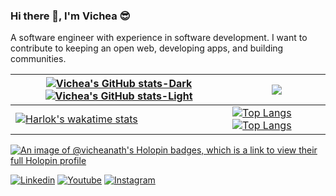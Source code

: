 ### Hi there 👋, I'm Vichea 😎
A software engineer with experience in software development.
I want to contribute to keeping an open web, developing apps, and building communities.

| [![Vichea's GitHub stats-Dark](https://github-readme-stats.vercel.app/api?username=vicheanath\&show_icons=true\&theme=dark#gh-dark-mode-only)](https://github.com/anuraghazra/github-readme-stats#responsive-card-theme#gh-dark-mode-only) [![Vichea's GitHub stats-Light](https://github-readme-stats.vercel.app/api?username=vicheanath\&show_icons=true\&theme=default#gh-light-mode-only)](https://github.com/anuraghazra/github-readme-stats#responsive-card-theme#gh-light-mode-only)  | ![](https://github-readme-streak-stats.herokuapp.com/?user=vicheanath&theme=dark&hide_border=false) |
| ------------- | ------------- |
| [![Harlok's wakatime stats](https://github-readme-stats.vercel.app/api/wakatime?username=vicheanath&layout=compact&theme=dark#gh-dark-mode-only)](https://github.com/anuraghazra/github-readme-stats) | [![Top Langs](https://github-stats-pi.vercel.app/api/top-langs/?username=vicheanath\&layout=compact\&theme=dark#gh-dark-mode-only)](https://github.com/anuraghazra/github-readme-stats#responsive-card-theme#gh-dark-mode-only) [![Top Langs](https://github-stats-pi.vercel.app/api/top-langs/?username=vicheanath\&layout=compact\&theme=light#gh-light-mode-only)](https://github.com/anuraghazra/github-readme-stats#responsive-card-theme#gh-light-mode-only) |

[![An image of @vicheanath's Holopin badges, which is a link to view their full Holopin profile](https://holopin.me/vicheanath)](https://holopin.io/@vicheanath)

[![Linkedin](https://img.shields.io/badge/LinkedIn-blue.svg?style=for-the-badge&logo=linkedin)](https://www.linkedin.com/in/vicheanath/)
[![Youtube](https://img.shields.io/badge/Youtube-red.svg?style=for-the-badge&logo=youtube)](https://youtube.com/@vicheakh)
[![Instagram](https://img.shields.io/badge/Instagram-gray.svg?style=for-the-badge&logo=instagram)](https://www.instagram.com/nath_vichea/)

